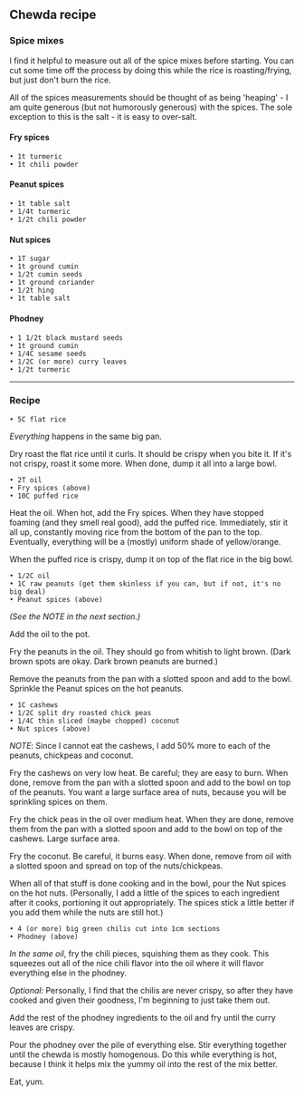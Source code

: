 ## Chewda recipe


### Spice mixes

I find it helpful to measure out all of the spice mixes before starting. You can cut some time off the process by doing this while the rice is roasting/frying, but just don't burn the rice.

All of the spices measurements should be thought of as being 'heaping' - I am quite generous (but not humorously generous) with the spices. The sole exception to this is the salt - it is easy to over-salt.

#### Fry spices
```
• 1t turmeric
• 1t chili powder
```

#### Peanut spices
```
• 1t table salt
• 1/4t turmeric
• 1/2t chili powder
```

#### Nut spices
```
• 1T sugar
• 1t ground cumin
• 1/2t cumin seeds
• 1t ground coriander
• 1/2t hing
• 1t table salt
```

#### Phodney
```
• 1 1/2t black mustard seeds
• 1t ground cumin
• 1/4C sesame seeds
• 1/2C (or more) curry leaves
• 1/2t turmeric
```

---

### Recipe
```
• 5C flat rice
```

_Everything_ happens in the same big pan.

Dry roast the flat rice until it curls. It should be crispy
when you bite it. If it's not crispy, roast it some more. When done,
dump it all into a large bowl.

```
• 2T oil
• Fry spices (above)
• 10C puffed rice
```
Heat the oil. When hot, add the Fry spices. When they have stopped foaming (and they smell real good), add the puffed rice. Immediately, stir it all up, constantly moving rice from the bottom of the pan to the top. Eventually, everything will be a (mostly) uniform shade of yellow/orange.

When the puffed rice is crispy, dump it on top of the flat rice in the big bowl.

```
• 1/2C oil
• 1C raw peanuts (get them skinless if you can, but if not, it's no big deal)
• Peanut spices (above)
```
_(See the NOTE in the next section.)_

Add the oil to the pot.

Fry the peanuts in the oil. They should go from whitish to light brown. (Dark brown spots are okay. Dark brown peanuts are burned.)

Remove the peanuts from the pan with a slotted spoon and add to the bowl. Sprinkle the Peanut spices on the hot peanuts.

```
• 1C cashews
• 1/2C split dry roasted chick peas
• 1/4C thin sliced (maybe chopped) coconut
• Nut spices (above)
```
_NOTE_: Since I cannot eat the cashews, I add 50% more to each of the peanuts, chickpeas and coconut.

Fry the cashews on very low heat. Be careful; they are easy to burn. When done, remove from the pan with a slotted spoon and add to the bowl on top of the peanuts. You want a large surface area of nuts, because you will be sprinkling spices on them.

Fry the chick peas in the oil over medium heat. When they are done, remove them from the pan with a slotted spoon and add to the bowl on top of the cashews. Large surface area.

Fry the coconut. Be careful, it burns easy. When done, remove from oil with a slotted spoon and spread on top of the nuts/chickpeas.

When all of that stuff is done cooking and in the bowl, pour the Nut spices on the hot nuts. (Personally, I add a little of the spices to each ingredient after it cooks, portioning it out appropriately. The spices stick a little better if you add them while the nuts are still hot.)

```
• 4 (or more) big green chilis cut into 1cm sections
• Phodney (above)
```
_In the same oil_, fry the chili pieces, squishing them as they cook. This squeezes out all of the nice chili flavor into the oil where it will flavor everything else in the phodney.  

_Optional:_ Personally, I find that the chilis are never crispy, so after they have cooked and given their goodness, I'm beginning to just take them out.

Add the rest of the phodney ingredients to the oil and fry until the curry leaves are crispy.

Pour the phodney over the pile of everything else. Stir everything together until the chewda is mostly homogenous. Do this while everything is hot, because I think it helps mix the yummy oil into the rest of the mix better.

Eat, yum.
